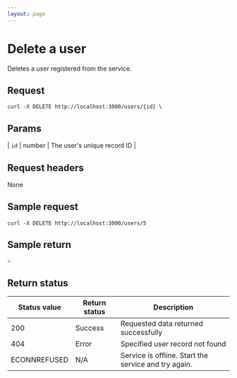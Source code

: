 ```yaml
---
layout: page
---
```


# Delete a user

Deletes a user registered from the service.

## Request

```shell
curl -X DELETE http://localhost:3000/users/{id} \
```

## Params

| `id` | number | The user's unique record ID |

## Request headers

None

## Sample request

```shell
curl -X DELETE http://localhost:3000/users/5
```

## Sample return

```js
>
```

## Return status

| Status value | Return status | Description |
| ------------- | ----------- | ----------- |
| 200 | Success | Requested data returned successfully |
| 404 | Error | Specified user record not found |
|  ECONNREFUSED | N/A | Service is offline. Start the service and try again. |
